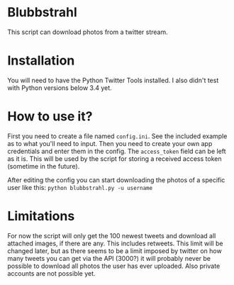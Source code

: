 # Blubbstrahl

This script can download photos from a twitter stream.

# Installation
You will need to have the Python Twitter Tools installed. I also didn't test with Python versions below 3.4 yet.

# How to use it?
First you need to create a file named `config.ini`.
See the included example as to what you'll need to input.
Then you need to create your own app credentials
and enter them in the config.
The `access_token` field can be left as it is. This will be used by the script for storing a received access token (sometime in the future).

After editing the config you can start downloading the photos of a specific user like this:
`python blubbstrahl.py -u username`

# Limitations
For now the script will only get the 100 newest tweets and download all attached images, if there are any. This includes retweets.
This limit will be changed later, but as there seems to be a limit imposed by twitter on how many tweets you can get via the API (3000?) it will probably never be possible to download all photos the user has ever uploaded. Also private accounts are not possible yet.
